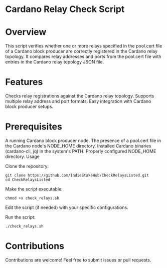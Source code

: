 # Cardano Relay Check Script

# Overview

This script verifies whether one or more relays specified in the pool.cert file of a Cardano block producer are correctly registered in the Cardano relay topology. It compares relay addresses and ports from the pool.cert file with entries in the Cardano relay topology JSON file.

# Features

Checks relay registrations against the Cardano relay topology.
Supports multiple relay address and port formats.
Easy integration with Cardano block producer setups.

# Prerequisites

A running Cardano block producer node.
The presence of a pool.cert file in the Cardano node's NODE_HOME directory.
Installed Cardano binaries (cardano-cli, jq) in the system's PATH.
Properly configured NODE_HOME directory.
Usage

Clone the repository:
```console
git clone https://github.com/IndieStakeHub/CheckRelaysListed.git
cd CheckRelaysListed
```
Make the script executable:
```console
chmod +x check_relays.sh
```
Edit the script (if needed) with your specific configurations.

Run the script:
```console
./check_relays.sh
```

# Contributions

Contributions are welcome! Feel free to submit issues or pull requests.

